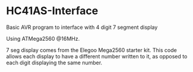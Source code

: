 # HC41AS-Interface
Basic AVR program to interface with 4 digit 7 segment display

Using ATMega2560 @16MHz. 

7 seg display comes from the Elegoo Mega2560 starter kit. This code allows each display to have a different number written to it, as opposed to each digit displaying the same number. 
